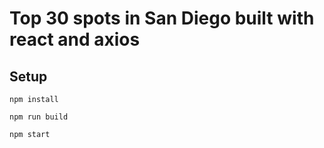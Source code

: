 # Top 30 spots in San Diego built with react and axios

## Setup
```
npm install
```
```
npm run build
```
```
npm start
```
